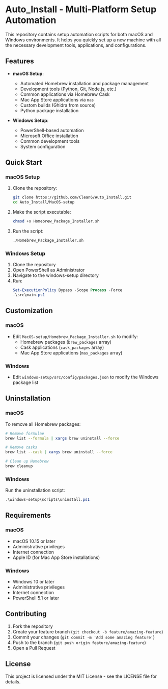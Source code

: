# Auto_Install - Multi-Platform Setup Automation

This repository contains setup automation scripts for both macOS and Windows environments. It helps you quickly set up a new machine with all the necessary development tools, applications, and configurations.

## Features

- **macOS Setup**:
  - Automated Homebrew installation and package management
  - Development tools (Python, Git, Node.js, etc.)
  - Common applications via Homebrew Cask
  - Mac App Store applications via `mas`
  - Custom builds (Ghidra from source)
  - Python package installation

- **Windows Setup**:
  - PowerShell-based automation
  - Microsoft Office installation
  - Common development tools
  - System configuration

## Quick Start

### macOS Setup

1. Clone the repository:
   ```bash
   git clone https://github.com/Clean6/Auto_Install.git
   cd Auto_Install/MacOS-setup
   ```

2. Make the script executable:
   ```bash
   chmod +x Homebrew_Package_Installer.sh
   ```

3. Run the script:
   ```bash
   ./Homebrew_Package_Installer.sh
   ```

### Windows Setup

1. Clone the repository
2. Open PowerShell as Administrator
3. Navigate to the windows-setup directory
4. Run:
   ```powershell
   Set-ExecutionPolicy Bypass -Scope Process -Force
   .\src\main.ps1
   ```

## Customization

### macOS
- Edit `MacOS-setup/Homebrew_Package_Installer.sh` to modify:
  - Homebrew packages (`brew_packages` array)
  - Cask applications (`cask_packages` array)
  - Mac App Store applications (`mas_packages` array)

### Windows
- Edit `windows-setup/src/config/packages.json` to modify the Windows package list

## Uninstallation

### macOS
To remove all Homebrew packages:
```bash
# Remove formulae
brew list --formula | xargs brew uninstall --force

# Remove casks
brew list --cask | xargs brew uninstall --force

# Clean up Homebrew
brew cleanup
```

### Windows
Run the uninstallation script:
```powershell
.\windows-setup\scripts\uninstall.ps1
```

## Requirements

### macOS
- macOS 10.15 or later
- Administrative privileges
- Internet connection
- Apple ID (for Mac App Store installations)

### Windows
- Windows 10 or later
- Administrative privileges
- Internet connection
- PowerShell 5.1 or later

## Contributing

1. Fork the repository
2. Create your feature branch (`git checkout -b feature/amazing-feature`)
3. Commit your changes (`git commit -m 'Add some amazing feature'`)
4. Push to the branch (`git push origin feature/amazing-feature`)
5. Open a Pull Request

## License

This project is licensed under the MIT License - see the LICENSE file for details.
